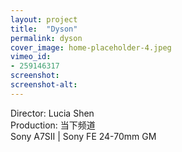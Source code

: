 ```yaml
---
layout: project
title:  "Dyson"
permalink: dyson
cover_image: home-placeholder-4.jpeg
vimeo_id:
- 259146317
screenshot:
screenshot-alt:
---
```


Director: Lucia Shen
<br>Production: 当下频道
<br>Sony A7SII | Sony FE 24-70mm GM